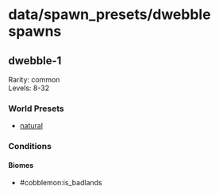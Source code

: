 # data/spawn_presets/dwebble spawns  
  
## dwebble-1  
Rarity: common  
Levels: 8-32  
  
### World Presets  
* [natural](data/spawn_data/natural.md)  
  
### Conditions  
  
#### Biomes  
  * #cobblemon:is_badlands
  
